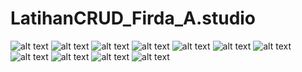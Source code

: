 # LatihanCRUD_Firda_A.studio
![alt text](https://github.com/Firdareynikaa/LatihanCRUD_Firda_A.studio/blob/master/q%20(1).jpg?raw=true)
![alt text](https://github.com/Firdareynikaa/LatihanCRUD_Firda_A.studio/blob/master/q%20(2).jpg?raw=true)
![alt text](https://github.com/Firdareynikaa/LatihanCRUD_Firda_A.studio/blob/master/q%20(3).jpg?raw=true)
![alt text](https://github.com/Firdareynikaa/LatihanCRUD_Firda_A.studio/blob/master/q%20(4).jpg?raw=true)
![alt text](https://github.com/Firdareynikaa/LatihanCRUD_Firda_A.studio/blob/master/q%20(5).jpg?raw=true)
![alt text](https://github.com/Firdareynikaa/LatihanCRUD_Firda_A.studio/blob/master/q%20(6).jpg?raw=true)
![alt text](https://github.com/Firdareynikaa/LatihanCRUD_Firda_A.studio/blob/master/q%20(7).jpg?raw=true)
![alt text](https://github.com/Firdareynikaa/LatihanCRUD_Firda_A.studio/blob/master/q%20(8).jpg?raw=true)
![alt text](https://github.com/Firdareynikaa/LatihanCRUD_Firda_A.studio/blob/master/q%20(9).jpg?raw=true)
![alt text](https://github.com/Firdareynikaa/LatihanCRUD_Firda_A.studio/blob/master/q%20(10).jpg?raw=true)
![alt text](https://github.com/Firdareynikaa/LatihanCRUD_Firda_A.studio/blob/master/q%20(11).jpg?raw=true)
